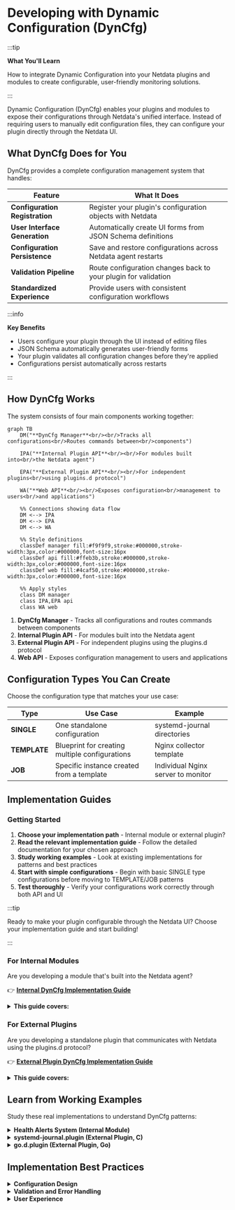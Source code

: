 # Developing with Dynamic Configuration (DynCfg)

:::tip

**What You'll Learn**

How to integrate Dynamic Configuration into your Netdata plugins and modules to create configurable, user-friendly monitoring solutions.

:::

Dynamic Configuration (DynCfg) enables your plugins and modules to expose their configurations through Netdata's unified interface. Instead of requiring users to manually edit configuration files, they can configure your plugin directly through the Netdata UI.

## What DynCfg Does for You

DynCfg provides a complete configuration management system that handles:

| Feature | What It Does |
|---------|--------------|
| **Configuration Registration** | Register your plugin's configuration objects with Netdata |
| **User Interface Generation** | Automatically create UI forms from JSON Schema definitions |
| **Configuration Persistence** | Save and restore configurations across Netdata agent restarts |
| **Validation Pipeline** | Route configuration changes back to your plugin for validation |
| **Standardized Experience** | Provide users with consistent configuration workflows |

:::info

**Key Benefits**

- Users configure your plugin through the UI instead of editing files
- JSON Schema automatically generates user-friendly forms
- Your plugin validates all configuration changes before they're applied
- Configurations persist automatically across restarts

:::

## How DynCfg Works

The system consists of four main components working together:

```mermaid
graph TB
    DM("**DynCfg Manager**<br/><br/>Tracks all configurations<br/>Routes commands between<br/>components")
    
    IPA("**Internal Plugin API**<br/><br/>For modules built into<br/>the Netdata agent")
    
    EPA("**External Plugin API**<br/><br/>For independent plugins<br/>using plugins.d protocol")
    
    WA("**Web API**<br/><br/>Exposes configuration<br/>management to users<br/>and applications")
    
    %% Connections showing data flow
    DM <--> IPA
    DM <--> EPA
    DM <--> WA
    
    %% Style definitions
    classDef manager fill:#f9f9f9,stroke:#000000,stroke-width:3px,color:#000000,font-size:16px
    classDef api fill:#ffeb3b,stroke:#000000,stroke-width:3px,color:#000000,font-size:16px
    classDef web fill:#4caf50,stroke:#000000,stroke-width:3px,color:#000000,font-size:16px
    
    %% Apply styles
    class DM manager
    class IPA,EPA api
    class WA web
```

1. **DynCfg Manager** - Tracks all configurations and routes commands between components
2. **Internal Plugin API** - For modules built into the Netdata agent
3. **External Plugin API** - For independent plugins using the plugins.d protocol  
4. **Web API** - Exposes configuration management to users and applications

## Configuration Types You Can Create

Choose the configuration type that matches your use case:

| Type | Use Case | Example |
|------|----------|---------|
| **SINGLE** | One standalone configuration | systemd-journal directories |
| **TEMPLATE** | Blueprint for creating multiple configurations | Nginx collector template |
| **JOB** | Specific instance created from a template | Individual Nginx server to monitor |

## Implementation Guides

### Getting Started

1. **Choose your implementation path** - Internal module or external plugin?
2. **Read the relevant implementation guide** - Follow the detailed documentation for your chosen approach
3. **Study working examples** - Look at existing implementations for patterns and best practices
4. **Start with simple configurations** - Begin with basic SINGLE type configurations before moving to TEMPLATE/JOB patterns
5. **Test thoroughly** - Verify your configurations work correctly through both API and UI

:::tip

Ready to make your plugin configurable through the Netdata UI? Choose your implementation guide and start building!

:::

### For Internal Modules

Are you developing a module that's built into the Netdata agent?

👉 **[Internal DynCfg Implementation Guide](/src/daemon/dyncfg/README.md)**

<details>
<summary><strong>This guide covers:</strong></summary><br/>

- Low-level and high-level APIs for internal modules
- Configuration ID structure and naming conventions
- Response codes and status handling
- Action behavior for different configuration types
- JSON Schema implementation details
- API access patterns and endpoints
- Implementation best practices

<br/>
</details>

### For External Plugins  

Are you developing a standalone plugin that communicates with Netdata using the plugins.d protocol?

👉 **[External Plugin DynCfg Implementation Guide](/src/plugins.d/DYNCFG.md)**

<details>
<summary><strong>This guide covers:</strong></summary><br/>

- Plugin protocol commands and response formats
- Configuration registration process
- Handling incoming configuration commands
- Responding to status changes and validation requests
- Schema definition and management
- Complete working examples with code

<br/>
</details>

## Learn from Working Examples

Study these real implementations to understand DynCfg patterns:

<details>
<summary><strong>Health Alerts System (Internal Module)</strong></summary><br/>

The health module manages alert definitions through DynCfg:

- **File**: `src/health/health_dyncfg.c`
- **Pattern**: Uses high-level internal API
- **Type**: TEMPLATE and JOB configurations for alert definitions

<br/>
</details>

<details>
<summary><strong>systemd-journal.plugin (External Plugin, C)</strong></summary><br/>

External C plugin that manages journal directory configurations:

- **File**: `src/collectors/systemd-journal.plugin/systemd-journal-dyncfg.c`  
- **Pattern**: SINGLE configuration type
- **Use Case**: Managing journal directory paths

<br/>
</details>

<details>
<summary><strong>go.d.plugin (External Plugin, Go)</strong></summary><br/>

Go-based plugin managing multiple data collector configurations:

- **Pattern**: TEMPLATE and JOB configurations
- **Feature**: Dynamically generates JSON Schema from Go struct tags
- **Scale**: Manages dozens of different collector types

<br/>
</details>

## Implementation Best Practices

<details>
<summary><strong>Configuration Design</strong></summary><br/>

- **Use clear ID structure** - Follow the `component:category:name` pattern consistently
- **Choose logical paths** - The path parameter affects how configurations appear in the UI
- **Design intuitive schemas** - Include helpful descriptions and examples in your JSON Schema

<br/>
</details>

<details>
<summary><strong>Validation and Error Handling</strong></summary><br/>

- **Validate thoroughly** - Always validate configuration changes before accepting them
- **Provide helpful errors** - Give users clear explanations when configurations are rejected
- **Return appropriate codes** - Use correct HTTP status codes for different situations

<br/>
</details>

<details>
<summary><strong>User Experience</strong></summary><br/>

- **Respect type-action relationships** - Different actions behave differently for each configuration type
- **Test your UI** - Verify that your JSON Schema generates usable forms
- **Document your options** - Help users understand what each configuration option does

<br/>
</details>
